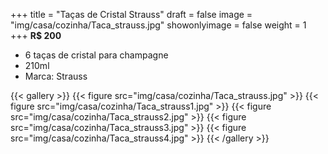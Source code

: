+++
title = "Taças de Cristal Strauss"
draft = false
image = "img/casa/cozinha/Taca_strauss.jpg"
showonlyimage = false
weight = 1
+++
**R$ 200**
<!--more-->

- 6 taças de cristal para champagne
- 210ml
- Marca: Strauss


{{< gallery >}}
{{< figure src="img/casa/cozinha/Taca_strauss.jpg" >}}
{{< figure src="img/casa/cozinha/Taca_strauss1.jpg" >}}
{{< figure src="img/casa/cozinha/Taca_strauss2.jpg" >}}
{{< figure src="img/casa/cozinha/Taca_strauss3.jpg" >}}
{{< figure src="img/casa/cozinha/Taca_strauss4.jpg" >}}
{{< /gallery >}}
